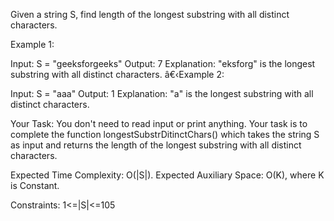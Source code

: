 Given a string S, find length of the longest substring with all distinct characters. 

Example 1:

Input:
S = "geeksforgeeks"
Output: 7
Explanation: "eksforg" is the longest 
substring with all distinct characters.
â€‹Example 2:

Input: 
S = "aaa"
Output: 1
Explanation: "a" is the longest substring 
with all distinct characters.

Your Task:
You don't need to read input or print anything. Your task is to complete the function longestSubstrDitinctChars() which takes the string S as input and returns the length of the longest substring with all distinct characters.


Expected Time Complexity: O(|S|).
Expected Auxiliary Space: O(K), where K is Constant.


Constraints:
1<=|S|<=105

